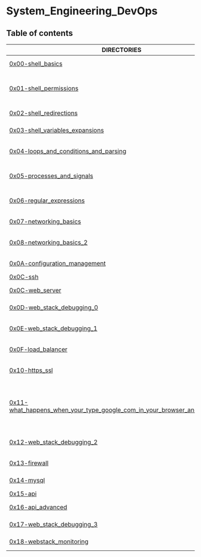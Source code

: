 # System_Engineering_DevOps

## Table of contents
DIRECTORIES | DESCRIPTION
--------- | -----------
[0x00-shell_basics](https://github.com/Mike-chege/alx-system_engineering-devops/tree/master/0x00-shell_basics) | Linux Shell basics
[0x01-shell_permissions](https://github.com/Mike-chege/alx-system_engineering-devops/tree/master/0x01-shell_permissions) | Shell permissions and the file system
[0x02-shell_redirections](https://github.com/Mike-chege/alx-system_engineering-devops/tree/master/0x02-shell_redirections) | Shell redirections
[0x03-shell_variables_expansions](https://github.com/Mike-chege/alx-system_engineering-devops/tree/master/0x03-shell_variables_expansions) | Shell variable expansions
[0x04-loops_and_conditions_and_parsing](https://github.com/Mike-chege/alx-system_engineering-devops/tree/master/0x04-loops_and_conditions_parsing) | Shell loops, conditions and parsing
[0x05-processes_and_signals](https://github.com/Mike-chege/alx-system_engineering-devops/tree/master/0x05-process_and_signals) | Shell processes and signals
[0x06-regular_expressions](https://github.com/Mike-chege/alx-system_engineering-devops/tree/master/0x05-process_and_signals) | Regular Expressions with ruby
[0x07-networking_basics](https://github.com/Mike-chege/alx-system_engineering-devops/tree/master/0x07-networking_basics) | Networking Basics
[0x08-networking_basics_2](https://github.com/Mike-chege/alx-system_engineering-devops/tree/master/0x08-networking_basics_2) | More On Networking Basics
[0x0A-configuration_management](https://github.com/Mike-chege/alx-system_engineering-devops/tree/master/0x0A-configuration_management) | Server Configuration
[0x0C-ssh](https://github.com/Mike-chege/alx-system_engineering-devops/tree/master/0x0C-ssh) | Setting up ssh
[0x0C-web_server](https://github.com/Mike-chege/alx-system_engineering-devops/tree/master/0x0C-web_server) | Setting up a web server
[0x0D-web_stack_debugging_0](https://github.com/Mike-chege/alx-system_engineering-devops/tree/master/0x0D-web_stack_debugging_2) | Web stack debugging
[0x0E-web_stack_debugging_1](https://github.com/Mike-chege/alx-system_engineering-devops/tree/master/0x0E-web_stack_debugging_1) | More web stack debugging
[0x0F-load_balancer](https://github.com/Mike-chege/alx-system_engineering-devops/tree/master/0x0F-load_balancer) | Setting up a load balancer
[0x10-https_ssl](https://github.com/Mike-chege/alx-system_engineering-devops/tree/master/0x10-https_ssl) | Setting up https certificates
[0x11-what_happens_when_your_type_google_com_in_your_browser_and_press_enter](https://github.com/Mike-chege/alx-system_engineering-devops/tree/master/0x0C-web_server) | What happens when you type google.com and hit enter
[0x12-web_stack_debugging_2](https://github.com/Mike-chege/alx-system_engineering-devops/tree/master/0x12-web_stack_debugging_2) | More web stack debugging
[0x13-firewall](https://github.com/Mike-chege/alx-system_engineering-devops/tree/master/0x13-firewall) | Firewall configuration
[0x14-mysql](https://github.com/Mike-chege/alx-system_engineering-devops/tree/master/0x13-firewall) | Setting up MySQL
[0x15-api](https://github.com/Mike-chege/alx-system_engineering-devops/tree/master/0x15-api) | APIs
[0x16-api_advanced](https://github.com/Mike-chege/alx-system_engineering-devops/tree/master/0x16-api_advanced) | APIs Advanced
[0x17-web_stack_debugging_3](https://github.com/Mike-chege/alx-system_engineering-devops/tree/master/0x17-web_stack_debugging_3) | Web stack debugging 3
[0x18-webstack_monitoring](https://github.com/Mike-chege/alx-system_engineering-devops/tree/master/) | Web stack monitoring
